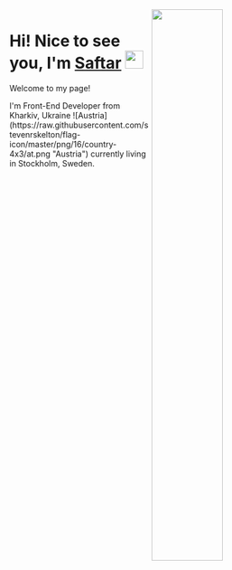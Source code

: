 <img align="right" src="https://cdn.dribbble.com/users/1235346/screenshots/3252385/job.gif" width="50%"/>


<h1 align="left">Hi! Nice to see you, I'm <a href="https://github.com/Saftar94" target="_blank">Saftar</a> 
<img src="https://github.com/blackcater/blackcater/raw/main/images/Hi.gif" height="32"/></h1>

<p font-size="20">Welcome to my page!</p>
I'm Front-End Developer from  Kharkiv, Ukraine 
![Austria](https://raw.githubusercontent.com/stevenrskelton/flag-icon/master/png/16/country-4x3/at.png "Austria")
currently living in  Stockholm, Sweden.












